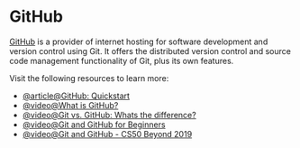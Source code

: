 # GitHub

[GitHub](https://github.com) is a provider of internet hosting for software development and version control using Git. It offers the distributed version control and source code management functionality of Git, plus its own features.

Visit the following resources to learn more:

- [@article@GitHub: Quickstart](https://docs.github.com/en/get-started/quickstart/hello-world)
- [@video@What is GitHub?](https://www.youtube.com/watch?v=w3jLJU7DT5E)
- [@video@Git vs. GitHub: Whats the difference?](https://www.youtube.com/watch?v=wpISo9TNjfU)
- [@video@Git and GitHub for Beginners](https://www.youtube.com/watch?v=RGOj5yH7evk)
- [@video@Git and GitHub - CS50 Beyond 2019](https://www.youtube.com/watch?v=eulnSXkhE7I)
